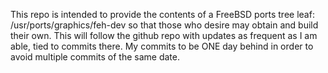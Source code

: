 This repo is intended to provide the contents of a FreeBSD ports tree leaf: /usr/ports/graphics/feh-dev so that those who desire may obtain and build their own. This will follow the github repo with updates as frequent as I am able, tied to commits there. My commits to be ONE day behind in order to avoid multiple commits of the same date.
